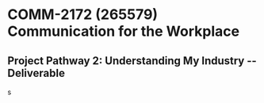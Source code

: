 # COMM-2172 (265579) Communication for the Workplace

## Project Pathway 2: Understanding My Industry -- Deliverable

s
